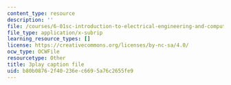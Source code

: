 ```yaml
---
content_type: resource
description: ''
file: /courses/6-01sc-introduction-to-electrical-engineering-and-computer-science-i-spring-2011/b80b08762f40236ec6695a76c2655fe9_UGdXwvB6K-w.srt
file_type: application/x-subrip
learning_resource_types: []
license: https://creativecommons.org/licenses/by-nc-sa/4.0/
ocw_type: OCWFile
resourcetype: Other
title: 3play caption file
uid: b80b0876-2f40-236e-c669-5a76c2655fe9
---
```

